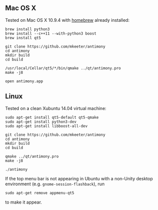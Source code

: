 Mac OS X
--------
Tested on Mac OS X 10.9.4 with [homebrew](http://brew.sh/) already installed:
```
brew install python3
brew install --c++11 --with-python3 boost
brew install qt5

git clone https://github.com/mkeeter/antimony
cd antimony
mkdir build
cd build

/usr/local/Cellar/qt5/*/bin/qmake ../qt/antimony.pro
make -j8

open antimony.app
```

Linux
-----
Tested on a clean Xubuntu 14.04 virtual machine:
```
sudo apt-get install qt5-default qt5-qmake
sudo apt-get install python3-dev
sudo apt-get install libboost-all-dev

git clone https://github.com/mkeeter/antimony
cd antimony
mkdir build
cd build

qmake ../qt/antimony.pro
make -j8

./antimony
```

If the top menu bar is not appearing in Ubuntu with a non-Unity
desktop environment (e.g. `gnome-session-flashback`), run
```
sudo apt-get remove appmenu-qt5
```
to make it appear.
